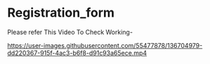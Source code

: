 # Registration_form


Please refer This Video To Check Working-


https://user-images.githubusercontent.com/55477878/136704979-dd220367-915f-4ac3-b6f8-d91c93a65ece.mp4


